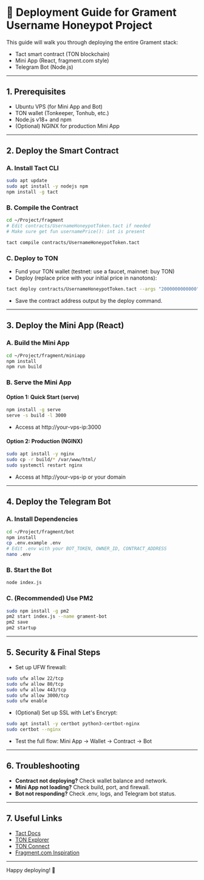 # 🚀 Deployment Guide for Grament Username Honeypot Project

This guide will walk you through deploying the entire Grament stack:
- Tact smart contract (TON blockchain)
- Mini App (React, fragment.com style)
- Telegram Bot (Node.js)

---

## 1. Prerequisites
- Ubuntu VPS (for Mini App and Bot)
- TON wallet (Tonkeeper, Tonhub, etc.)
- Node.js v18+ and npm
- (Optional) NGINX for production Mini App

---

## 2. Deploy the Smart Contract

### A. Install Tact CLI
```sh
sudo apt update
sudo apt install -y nodejs npm
npm install -g tact
```

### B. Compile the Contract
```sh
cd ~/Project/fragment
# Edit contracts/UsernameHoneypotToken.tact if needed
# Make sure get fun usernamePrice(): int is present

tact compile contracts/UsernameHoneypotToken.tact
```

### C. Deploy to TON
- Fund your TON wallet (testnet: use a faucet, mainnet: buy TON)
- Deploy (replace price with your initial price in nanotons):
```sh
tact deploy contracts/UsernameHoneypotToken.tact --args "2000000000000" --network testnet
```
- Save the contract address output by the deploy command.

---

## 3. Deploy the Mini App (React)

### A. Build the Mini App
```sh
cd ~/Project/fragment/miniapp
npm install
npm run build
```

### B. Serve the Mini App
#### Option 1: Quick Start (serve)
```sh
npm install -g serve
serve -s build -l 3000
```
- Access at http://your-vps-ip:3000

#### Option 2: Production (NGINX)
```sh
sudo apt install -y nginx
sudo cp -r build/* /var/www/html/
sudo systemctl restart nginx
```
- Access at http://your-vps-ip or your domain

---

## 4. Deploy the Telegram Bot

### A. Install Dependencies
```sh
cd ~/Project/fragment/bot
npm install
cp .env.example .env
# Edit .env with your BOT_TOKEN, OWNER_ID, CONTRACT_ADDRESS
nano .env
```

### B. Start the Bot
```sh
node index.js
```

### C. (Recommended) Use PM2
```sh
sudo npm install -g pm2
pm2 start index.js --name grament-bot
pm2 save
pm2 startup
```

---

## 5. Security & Final Steps
- Set up UFW firewall:
```sh
sudo ufw allow 22/tcp
sudo ufw allow 80/tcp
sudo ufw allow 443/tcp
sudo ufw allow 3000/tcp
sudo ufw enable
```
- (Optional) Set up SSL with Let's Encrypt:
```sh
sudo apt install -y certbot python3-certbot-nginx
sudo certbot --nginx
```
- Test the full flow: Mini App → Wallet → Contract → Bot

---

## 6. Troubleshooting
- **Contract not deploying?** Check wallet balance and network.
- **Mini App not loading?** Check build, port, and firewall.
- **Bot not responding?** Check .env, logs, and Telegram bot status.

---

## 7. Useful Links
- [Tact Docs](https://docs.tact-lang.org/)
- [TON Explorer](https://tonscan.org/)
- [TON Connect](https://ton.org/docs/develop/dapps/ton-connect/overview)
- [Fragment.com Inspiration](https://fragment.com/)

---

Happy deploying! 🚀 